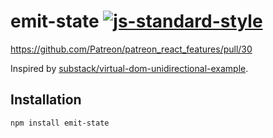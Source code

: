# emit-state [![js-standard-style](https://img.shields.io/badge/code%20style-standard-brightgreen.svg?style=flat)](https://github.com/feross/standard)

https://github.com/Patreon/patreon_react_features/pull/30

Inspired by [substack/virtual-dom-unidirectional-example](https://github.com/substack/virtual-dom-unidirectional-example).

## Installation

```
npm install emit-state
```

